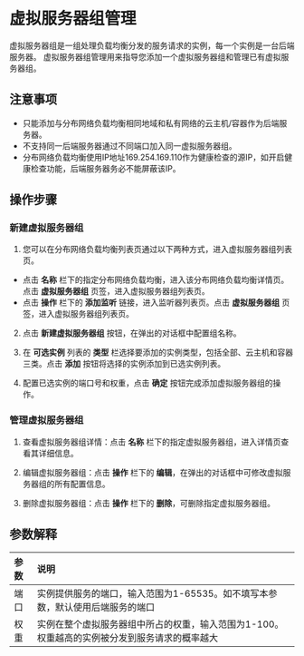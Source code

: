 # 虚拟服务器组管理

虚拟服务器组是一组处理负载均衡分发的服务请求的实例，每一个实例是一台后端服务器。
虚拟服务器组管理用来指导您添加一个虚拟服务器组和管理已有虚拟服务器组。
## 注意事项
- 只能添加与分布网络负载均衡相同地域和私有网络的云主机/容器作为后端服务器。
- 不支持同一后端服务器通过不同端口加入同一虚拟服务器组。
- 分布网络负载均衡使用IP地址169.254.169.110作为健康检查的源IP，如开启健康检查功能，后端服务器务必不能屏蔽该IP。
## 操作步骤
### 新建虚拟服务器组
1. 您可以在分布网络负载均衡列表页通过以下两种方式，进入虚拟服务器组列表页。
 - 点击 **名称**  栏下的指定分布网络负载均衡，进入该分布网络负载均衡详情页。点击 **虚拟服务器组** 页签，进入虚拟服务器组列表页。
 -  点击 **操作** 栏下的 **添加监听** 链接，进入监听器列表页。点击 **虚拟服务器组** 页签，进入虚拟服务器组列表页。

2. 点击 **新建虚拟服务器组** 按钮，在弹出的对话框中配置组名称。

3. 在 **可选实例** 列表的 **类型** 栏选择要添加的实例类型，包括全部、云主机和容器三类。点击 **添加** 按钮将选择的实例添加到已选实例列表。

5. 配置已选实例的端口号和权重，点击 **确定** 按钮完成添加虚拟服务器组的操作。
### 管理虚拟服务器组
 1. 查看虚拟服务器组详情：点击 **名称**  栏下的指定虚拟服务器组，进入详情页查看其详细信息。
 
 4. 编辑虚拟服务器组：点击 **操作** 栏下的 **编辑**，在弹出的对话框中可修改虚拟服务器组的所有配置信息。
 
 3. 删除虚拟服务器组：点击 **操作** 栏下的 **删除**，可删除指定虚拟服务器组。
## 参数解释
| 参数	| 说明	| 
| :- | :- |
|端口|实例提供服务的端口，输入范围为1-65535。如不填写本参数，默认使用后端服务的端口|
|权重|实例在整个虚拟服务器组中所占的权重，输入范围为1-100。权重越高的实例被分发到服务请求的概率越大|
		
